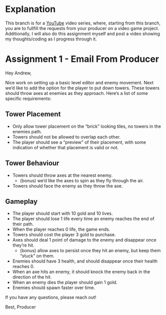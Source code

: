 # Explanation
This branch is for a [YouTube](https://www.youtube.com/@AndrewCodesGames) video series, where, starting from this branch, you are to fullfill the requests from your producer on a video game project. Additionally, I will also do this assignment myself and post a video showing my thoughts/coding as I progress through it.

# Assignment 1 - Email From Producer

Hey Andrew,

Nice work on setting up a basic level editor and enemy movement. Next we’d like to add the option for the player to put down towers. These towers should throw axes at enemies as they approach. Here’s a list of some specific requirements:

## **Tower Placement**
- Only allow tower placement on the “brick” looking tiles, no towers  in the enemies path.
- Towers should not be allowed to overlap each other.
- The player should see a “preview” of their placement, with some indication of whether that placement is valid or not.

## **Tower Behaviour**
- Towers should throw axes at the nearest enemy.
  - (bonus) we’d like the axes to spin as they fly through the air.
- Towers should face the enemy as they throw the axe.

## **Gameplay**
- The player should start with 10 gold and 10 lives.
- The player should lose 1 life every time an enemy reaches the end of their path.
- When the player reaches 0 life, the game ends.
- Towers should cost the player 3 gold to purchase.
- Axes should deal 1 point of damage to the enemy and disappear once they’re hit.
  - (bonus) allow axes to persist once they hit an enemy, but keep them “stuck” on them.
- Enemies should have 3 health, and should disappear once their health reaches 0.
- When an axe hits an enemy, it should knock the enemy back in the direction of the hit.
- When an enemy dies the player should gain 1 gold.
- Enemies should spawn faster over time.

If you have any questions, please reach out!

Best,
Producer

